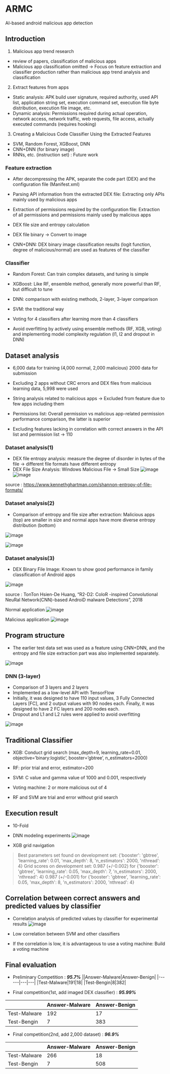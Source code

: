 # ARMC
AI-based android malicious app detection

## Introduction
1. Malicious app trend research
* review of papers, classification of malicious apps 
* Malicious app classification omitted → Focus on feature extraction and classifier production rather than malicious app trend analysis and classification

2. Extract features from apps
* Static analysis: APK build user signature, required authority, used API list, application string set, execution command set, execution file byte distribution, execution file image, etc.
* Dynamic analysis: Permissions required during actual operation, network access, network traffic, web requests, file access, actually executed commands (requires hooking)

3. Creating a Malicious Code Classifier Using the Extracted Features
* SVM, Random Forest, XGBoost, DNN
* CNN+DNN (for binary image)
* RNNs, etc. (instruction set) : Future work

### Feature extraction
* After decompressing the APK, separate the code part (DEX) and the configuration file (Manifest.xml)
* Parsing API information from the extracted DEX file: Extracting only APIs mainly used by malicious apps
* Extraction of permissions required by the configuration file: Extraction of all permissions and permissions mainly used by malicious apps
* DEX file size and entropy calculation
* DEX file binary → Convert to image

* CNN+DNN: DEX binary image classification results (logit function, degree of malicious/normal) are used as features of the classifier

### Classifier
* Random Forest: Can train complex datasets, and tuning is simple
* XGBoost: Like RF, ensemble method, generally more powerful than RF, but difficult to tune
* DNN: comparison with existing methods, 2-layer, 3-layer comparison
* SVM: the traditional way

* Voting for 4 classifiers after learning more than 4 classifiers
* Avoid overfitting by actively using ensemble methods (RF, XGB, voting) and implementing model complexity regulation (l1, l2 and dropout in DNN)

## Dataset analysis
* 6,000 data for training (4,000 normal, 2,000 malicious) 2000 data for submission
* Excluding 2 apps without CRC errors and DEX files from malicious learning data, 5,998 were used
* String analysis related to malicious apps → Excluded from feature due to few apps including them

* Permissions list: Overall permission vs malicious app-related permission performance comparison, the latter is superior
* Excluding features lacking in correlation with correct answers in the API list and permission list → 110

### Dataset analysis(1)
* DEX file entropy analysis: measure the degree of disorder in bytes of the file → different file formats have different entropy
* DEX File Size Analysis: Windows Malicious File → Small Size
![image](https://user-images.githubusercontent.com/119989103/206964763-4c508291-7d24-4bf4-a76f-9dbba226001f.png)
![image](https://user-images.githubusercontent.com/119989103/206964775-7704c604-79ac-46de-91c0-94504eea2aef.png)


source : https://www.kennethghartman.com/shannon-entropy-of-file-formats/

### Dataset analysis(2)
* Comparison of entropy and file size after extraction: Malicious apps (top) are smaller in size and normal apps have more diverse entropy distribution (bottom)

![image](https://user-images.githubusercontent.com/119989103/206964901-426ea56c-7ddf-48d2-9ddd-26820ede6cf5.png)

![image](https://user-images.githubusercontent.com/119989103/206964911-091f794f-0cc8-454d-996d-9de6cf08dcf0.png)

### Dataset analysis(3)
* DEX Binary File Image: Known to show good performance in family classification of Android apps

![image](https://user-images.githubusercontent.com/119989103/206964974-a2090e2d-398e-43dc-b7dd-9d364fdefd05.png)


source : TonTon Hsien-De Huang, “R2-D2: ColoR -inspired Convolutional NeuRal Network(CNN)-based AndroiD malware Detections”, 2018

Normal application
![image](https://user-images.githubusercontent.com/119989103/206964985-895d84e7-b84d-4d2e-b27e-bafa80343ef8.png)

Malicious application
![image](https://user-images.githubusercontent.com/119989103/206964997-c9df431a-594c-4a92-b5c3-e3d1ae120961.png)

## Program structure
* The earlier test data set was used as a feature using CNN+DNN, and the entropy and file size extraction part was also implemented separately.

![image](https://user-images.githubusercontent.com/119989103/206965139-6f6b929c-a6ba-452a-9a5b-3691f5b428c7.png)

### DNN (3-layer)
* Comparison of 3 layers and 2 layers
* Implemented as a low-level API with TensorFlow
* Initially, it was designed to have 110 input values, 3 Fully Connected Layers [FC], and 2 output values with 90 nodes each. Finally, it was designed to have 2 FC layers and 200 nodes each.
* Dropout and L1 and L2 rules were applied to avoid overfitting

![image](https://user-images.githubusercontent.com/119989103/206965233-10a7d7ce-cf83-4dfe-bfc1-fce66206fe56.png)

## Traditional Classifier
* XGB: Conduct grid search (max_depth=9, learning_rate=0.01, objective=’binary:logistic’, booster=’gbtree’, n_estimators=2000)
* RF: prior trial and error, estimator=200
* SVM: C value and gamma value of 1000 and 0.001, respectively

* Voting machine: 2 or more malicious out of 4

* RF and SVM are trial and error without grid search

## Execution result
* 10-Fold
* DNN modeling experiments
![image](https://user-images.githubusercontent.com/119989103/206965774-a3166494-7c64-4f13-a307-f6cfc92b5fed.png)

* XGB grid navigation

>Best parameters set found on development set:
>{'booster': 'gbtree', 'learning_rate': 0.01, 'max_depth': 8, 'n_estimators': 2000, 'nthread': 4}
>Grid scores on development set:
>0.987 (+/-0.002) for {'booster': 'gbtree', 'learning_rate': 0.05, 'max_depth': 7, 'n_estimators': 2000, 'nthread': 4}
>0.987 (+/-0.001) for {'booster': 'gbtree', 'learning_rate': 0.05, 'max_depth': 8, 'n_estimators': 2000, 'nthread': 4}

## Correlation between correct answers and predicted values by classifier
* Correlation analysis of predicted values by classifier for experimental results
![image](https://user-images.githubusercontent.com/119989103/206966289-dd769fa9-3cbf-499b-ac8c-67431f7d520c.png)

* Low correlation between SVM and other classifiers
* If the correlation is low, it is advantageous to use a voting machine: Build a voting machine

## Final evaluation
* Preliminary Competition : ***95.7%***
||Answer-Malware|Answer-Benign|
|------|---|---|
|Test-Malware|191|18|
|Test-Bengin|8|382|

* Final competition(1st, add imaged DEX classifier) : ***95.99%***

||Answer-Malware|Answer-Benign|
|------|---|---|
|Test-Malware|192|17|
|Test-Bengin|7|383|

* Final competition(2nd, add 2,000 dataset) : ***96.9%***

||Answer-Malware|Answer-Benign|
|------|---|---|
|Test-Malware|266|18|
|Test-Bengin|7|508|
